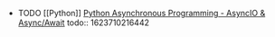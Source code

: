 - TODO [[Python]] [Python Asynchronous Programming - AsyncIO & Async/Await](https://youtu.be/t5Bo1Je9EmE)
  todo:: 1623710216442